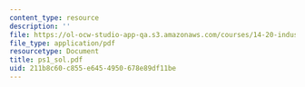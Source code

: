 ```yaml
---
content_type: resource
description: ''
file: https://ol-ocw-studio-app-qa.s3.amazonaws.com/courses/14-20-industrial-organization-and-public-policy-spring-2003/211b8c60c855e6454950678e89df11be_ps1_sol.pdf
file_type: application/pdf
resourcetype: Document
title: ps1_sol.pdf
uid: 211b8c60-c855-e645-4950-678e89df11be
---
```

